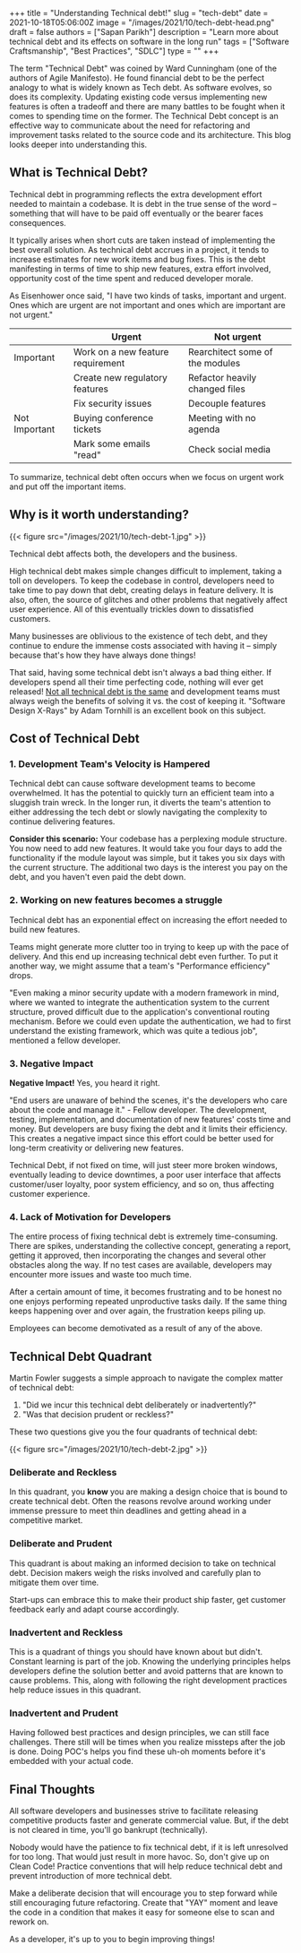 +++
title = "Understanding Technical debt!"
slug = "tech-debt"
date = 2021-10-18T05:06:00Z
image = "/images/2021/10/tech-debt-head.png"
draft = false
authors = ["Sapan Parikh"]
description = "Learn more about technical debt and its effects on software in the long run"
tags = ["Software Craftsmanship", "Best Practices", "SDLC"]
type = ""
+++

The term "Technical Debt" was coined by Ward Cunningham (one of the authors of Agile Manifesto). He found financial debt to be the perfect analogy to what is widely known as Tech debt. As software evolves, so does its complexity. Updating existing code versus implementing new features is often a tradeoff and there are many battles to be fought when it comes to spending time on the former. The Technical Debt concept is an effective way to communicate about the need for refactoring and improvement tasks related to the source code and its architecture. This blog looks deeper into understanding this.

## What is Technical Debt?

Technical debt in programming reflects the extra development effort needed to maintain a codebase. It is debt in the true sense of the word – something that will have to be paid off eventually or the bearer faces consequences.

It typically arises when short cuts are taken instead of implementing the best overall solution. As technical debt accrues in a project, it tends to increase estimates for new work items and bug fixes. This is the debt manifesting in terms of time to ship new features, extra effort involved, opportunity cost of the time spent and reduced developer morale.

As Eisenhower once said, "I have two kinds of tasks, important and urgent. Ones which are urgent are not important and ones which are important are not urgent."

|               | Urgent                            | Not urgent                      |
| ------------- | --------------------------------- | ------------------------------- |
| Important     | Work on a new feature requirement | Rearchitect some of the modules |
|               | Create new regulatory features    | Refactor heavily changed files  |
|               | Fix security issues               | Decouple features               |
| Not Important | Buying conference tickets         | Meeting with no agenda          |
|               | Mark some emails "read"           | Check social media              |

To summarize, technical debt often occurs when we focus on urgent work and put off the important items.

## Why is it worth understanding?

{{< figure src="/images/2021/10/tech-debt-1.jpg" >}}

Technical debt affects both, the developers and the business.

High technical debt makes simple changes difficult to implement, taking a toll on developers. To keep the codebase in control, developers need to take time to pay down that debt, creating delays in feature delivery. It is also, often, the source of glitches and other problems that negatively affect user experience. All of this eventually trickles down to dissatisfied customers.

Many businesses are oblivious to the existence of tech debt, and they continue to endure the immense costs associated with having it – simply because that's how they have always done things!

That said, having some technical debt isn't always a bad thing either. If developers spend all their time perfecting code, nothing will ever get released! [Not all technical debt is the same](https://engineering.incubyte.co/blog/do-not-assume-that-technical-debt-is-a-problem-with-your-code/) and development teams must always weigh the benefits of solving it vs. the cost of keeping it. "Software Design X-Rays" by Adam Tornhill is an excellent book on this subject.

## Cost of Technical Debt

### 1. Development Team's Velocity is Hampered

Technical debt can cause software development teams to become overwhelmed. It has the potential to quickly turn an efficient team into a sluggish train wreck. In the longer run, it diverts the team's attention to either addressing the tech debt or slowly navigating the complexity to continue delivering features.

**Consider this scenario:** Your codebase has a perplexing module structure. You now need to add new features. It would take you four days to add the functionality if the module layout was simple, but it takes you six days with the current structure. The additional two days is the interest you pay on the debt, and you haven't even paid the debt down.

### 2. Working on new features becomes a struggle

Technical debt has an exponential effect on increasing the effort needed to build new features.

Teams might generate more clutter too in trying to keep up with the pace of delivery. And this end up increasing technical debt even further. To put it another way, we might assume that a team's "Performance efficiency" drops.

"Even making a minor security update with a modern framework in mind, where we wanted to integrate the authentication system to the current structure, proved difficult due to the application's conventional routing mechanism. Before we could even update the authentication, we had to first understand the existing framework, which was quite a tedious job", mentioned a fellow developer.

### 3. Negative Impact

**Negative Impact!** Yes, you heard it right.

"End users are unaware of behind the scenes, it's the developers who care about the code and manage it." - Fellow developer. The development, testing, implementation, and documentation of new features' costs time and money. But developers are busy fixing the debt and it limits their efficiency. This creates a negative impact since this effort could be better used for long-term creativity or delivering new features.

Technical Debt, if not fixed on time, will just steer more broken windows, eventually leading to device downtimes, a poor user interface that affects customer/user loyalty, poor system efficiency, and so on, thus affecting customer experience.

### 4. Lack of Motivation for Developers

The entire process of fixing technical debt is extremely time-consuming. There are spikes, understanding the collective concept, generating a report, getting it approved, then incorporating the changes and several other obstacles along the way. If no test cases are available, developers may encounter more issues and waste too much time.

After a certain amount of time, it becomes frustrating and to be honest no one enjoys performing repeated unproductive tasks daily. If the same thing keeps happening over and over again, the frustration keeps piling up.

Employees can become demotivated as a result of any of the above.

## Technical Debt Quadrant

Martin Fowler suggests a simple approach to navigate the complex matter of technical debt:

1. "Did we incur this technical debt deliberately or inadvertently?"
2. "Was that decision prudent or reckless?"

These two questions give you the four quadrants of technical debt:

{{< figure src="/images/2021/10/tech-debt-2.jpg" >}}

### Deliberate and Reckless

In this quadrant, you **know** you are making a design choice that is bound to create technical debt. Often the reasons revolve around working under immense pressure to meet thin deadlines and getting ahead in a competitive market.

### Deliberate and Prudent

This quadrant is about making an informed decision to take on technical debt. Decision makers weigh the risks involved and carefully plan to mitigate them over time.

Start-ups can embrace this to make their product ship faster, get customer feedback early and adapt course accordingly.

### Inadvertent and Reckless

This is a quadrant of things you should have known about but didn't. Constant learning is part of the job. Knowing the underlying principles helps developers define the solution better and avoid patterns that are known to cause problems. This, along with following the right development practices help reduce issues in this quadrant.

### Inadvertent and Prudent

Having followed best practices and design principles, we can still face challenges. There still will be times when you realize missteps after the job is done. Doing POC's helps you find these uh-oh moments before it's embedded with your actual code.

## Final Thoughts

All software developers and businesses strive to facilitate releasing competitive products faster and generate commercial value. But, if the debt is not cleared in time, you'll go bankrupt (technically).

Nobody would have the patience to fix technical debt, if it is left unresolved for too long. That would just result in more havoc. So, don't give up on Clean Code! Practice conventions that will help reduce technical debt and prevent introduction of more technical debt.

Make a deliberate decision that will encourage you to step forward while still encouraging future refactoring. Create that "YAY" moment and leave the code in a condition that makes it easy for someone else to scan and rework on.

As a developer, it's up to you to begin improving things!
